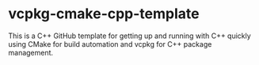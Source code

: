 # vcpkg-cmake-cpp-template
This is a C++ GitHub template for getting up and running with C++ quickly using CMake for build automation and vcpkg for C++ package management.

